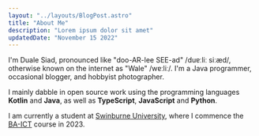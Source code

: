 ```yaml
---
layout: "../layouts/BlogPost.astro"
title: "About Me"
description: "Lorem ipsum dolor sit amet"
updatedDate: "November 15 2022"
---
```


I'm Duale Siad, pronounced like "doo-AR-lee SEE-ad" /duɐːliː siːæd/, otherwise known on the internet as "Wale" /wɐːliː/. I'm a Java programmer, occasional blogger, and hobbyist photographer.

I mainly dabble in open source work using the programming languages **Kotlin** and **Java**, as well as **TypeScript**, **JavaScript** and **Python**.

I am currently a student at [Swinburne University](https://swinburne.edu.au), where I commence the [BA-ICT](https://www.swinburne.edu.au/study/course/bachelor-of-information-and-communication-technology/) course in 2023.